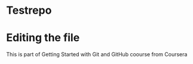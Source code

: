 # Testrepo
# Editing the file
This is part of Getting Started with Git and GitHub coourse from Coursera
